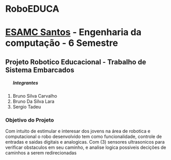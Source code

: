 # RoboEDUCA
 <h1><a href="">ESAMC Santos</a> - Engenharia da computação - 6 Semestre</h1>
 <h2>Projeto Robotico Educacional - Trabalho de Sistema Embarcados</h2>
 
 
 <ol><h5>Integrantes</h5>
  <li>Bruno Silva Carvalho</li>
  <li>Bruno Da Silva Lara</li>
  <li>Sergio Tadeu</li>
</ol>

   <h3>Objetivo do Projeto</h3>
 
  <p>Com intuito de estimular e interesar dos jovens na área de robotica e computacional 
   o robo desenvolvido tem como funcionalidade, controle de entradas e saidas digitais 
   e analogicas. Com (3) sensores ultrasonicos para verificar obstaculos em seu caminho, 
   e analise logica possiveis decições de caminhos a serem redirecionadas</p>



